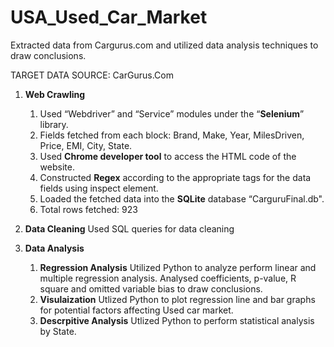 # USA_Used_Car_Market
Extracted data from Cargurus.com and utilized data analysis techniques to draw conclusions.  

TARGET DATA SOURCE: CarGurus.Com  
1) **Web Crawling**
   1) Used “Webdriver” and “Service” modules under the “**Selenium**” library.
   2) Fields fetched from each block:  Brand, Make, Year, MilesDriven, Price, EMI, City, State.
   3) Used **Chrome developer tool** to access the HTML code of the website.
   4) Constructed **Regex** according to the appropriate tags for the data fields using inspect element.
   5) Loaded the fetched data into the **SQLite** database “CarguruFinal.db".
   6) Total rows fetched: 923 

2)  **Data Cleaning**
   Used SQL queries for data cleaning

3) **Data Analysis**
      1) **Regression Analysis**
         Utilized Python to analyze perform linear and multiple regression analysis. Analysed coefficients, p-value, R square and omitted variable bias
         to draw conclusions.
      2) **Visulaization**
          Utlized Python to plot regression line and bar graphs for potential factors affecting Used car market.
      3) **Descrpitive Analysis**
         Utlized Python to perform statistical analysis by State. 
